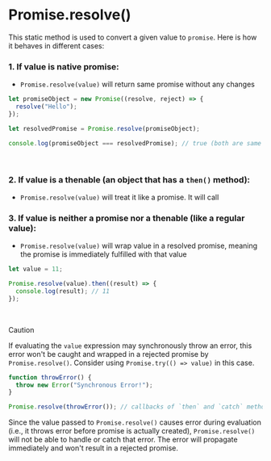 # Promise.resolve()

This static method is used to convert a given value to `promise`. Here is how it behaves in different cases:

### 1. If value is native promise:

- `Promise.resolve(value)` will return same promise without any changes

```js
let promiseObject = new Promise((resolve, reject) => {
  resolve("Hello");
});

let resolvedPromise = Promise.resolve(promiseObject);

console.log(promiseObject === resolvedPromise); // true (both are same promise)
```

<br>

### 2. If value is a thenable (an object that has a `then()` method):

- `Promise.resolve(value)` will treat it like a promise. It will call
  <br>

### 3. If value is neither a promise nor a thenable (like a regular value):

- `Promise.resolve(value)` will wrap value in a resolved promise, meaning the promise is immediately fulfilled with that value

```js
let value = 11;

Promise.resolve(value).then((result) => {
  console.log(result); // 11
});
```

<br>

> [!CAUTION]
> If evaluating the `value` expression may synchronously throw an error, this error won't be caught and wrapped in a rejected promise by `Promise.resolve()`. Consider using `Promise.try(() => value)` in this case.

```js
function throwError() {
  throw new Error("Synchronous Error!");
}

Promise.resolve(throwError()); // callbacks of `then` and `catch` method will not be invoked
```

Since the value passed to `Promise.resolve()` causes error during evaluation (i.e., it throws error before promise is actually created), `Promise.resolve()` will not be able to handle or catch that error. The error will propagate immediately and won't result in a rejected promise.
